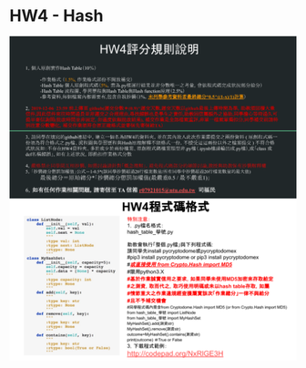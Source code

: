# HW4  - Hash
![image](https://raw.githubusercontent.com/chenjanice/Data-Structure_2019/master/images/HW4.png)
![image](https://raw.githubusercontent.com/chenjanice/Data-Structure_2019/master/images/HW4-1.png)
